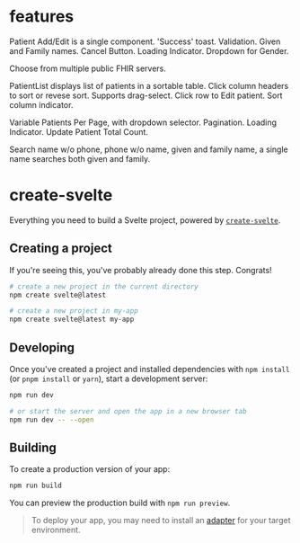 # features 
Patient Add/Edit is a single component.  'Success' toast. Validation. Given and Family names. Cancel Button. Loading Indicator. Dropdown for Gender. 

Choose from multiple public FHIR servers. 

PatientList displays list of patients in a sortable table.  Click column headers to sort or revese sort.  Supports drag-select.  Click row to Edit patient. Sort column indicator. 

Variable Patients Per Page, with dropdown selector.  Pagination. Loading Indicator. Update Patient Total Count. 

Search name w/o phone, phone w/o name, given and family name, a single name searches both given and family. 



# create-svelte

Everything you need to build a Svelte project, powered by [`create-svelte`](https://github.com/sveltejs/kit/tree/main/packages/create-svelte).

## Creating a project

If you're seeing this, you've probably already done this step. Congrats!

```bash
# create a new project in the current directory
npm create svelte@latest

# create a new project in my-app
npm create svelte@latest my-app
```

## Developing

Once you've created a project and installed dependencies with `npm install` (or `pnpm install` or `yarn`), start a development server:

```bash
npm run dev

# or start the server and open the app in a new browser tab
npm run dev -- --open
```

## Building

To create a production version of your app:

```bash
npm run build
```

You can preview the production build with `npm run preview`.

> To deploy your app, you may need to install an [adapter](https://kit.svelte.dev/docs/adapters) for your target environment.
